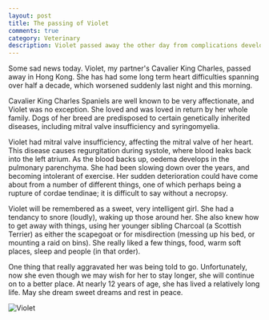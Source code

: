```yaml
---
layout: post
title: The passing of Violet
comments: true
category: Veterinary
description: Violet passed away the other day from complications developed from chronic mitral valve insufficiency.
---
```


Some sad news today. Violet, my partner's Cavalier King Charles, passed away in Hong Kong. She has had some long term heart difficulties spanning over half a decade, which worsened suddenly last night and this morning.

<!--break-->

Cavalier King Charles Spaniels are well known to be very affectionate, and Violet was no exception. She loved and was loved in return by her whole family. Dogs of her breed are predisposed to certain genetically inherited diseases, including mitral valve insufficiency and syringomyelia. 

Violet had mitral valve insufficiency, affecting the mitral valve of her heart. This disease causes regurgitation during systole, where blood leaks back into the left atrium. As the blood backs up, oedema develops in the pulmonary parenchyma. She had been slowing down over the years, and becoming intolerant of exercise. Her sudden deterioration could have come about from a number of different things, one of which perhaps being a rupture of cordae tendinae; it is difficult to say without a necropsy.

Violet will be remembered as a sweet, very intelligent girl. She had a tendancy to snore (loudly), waking up those around her. She also knew how to get away with things, using her younger sibling Charcoal (a Scottish Terrier) as either the scapegoat or for misdirection (messing up his bed, or mounting a raid on bins). She really liked a few things, food, warm soft places, sleep and people (in that order).

One thing that really aggravated her was being told to go. Unfortunately, now she even though we may wish for her to stay longer, she will continue on to a better place. At nearly 12 years of age, she has lived a relatively long life. May she dream sweet dreams and rest in peace. 

![Violet](https://lh4.googleusercontent.com/PKgT9MFfZwWfO0PT9eiR3SZRNuXqSjr1fDhyBjm6LHk=w830-h583-no)

